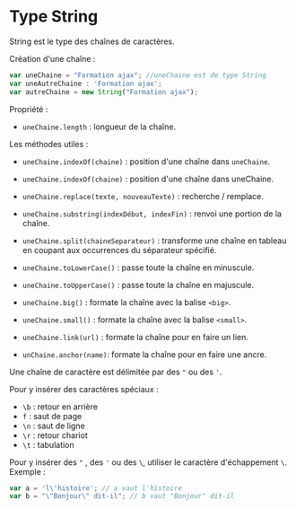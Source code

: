 # Type String

String est le type des chaînes de caractères.

Création d'une chaîne :
```js
var uneChaine = "Formation ajax"; //uneChaine est de type String
var uneAutreChaine : 'Formation ajax';
var autreChaine = new String("Formation ajax");
```
Propriété :
* `uneChaine.length` : longueur de la chaîne.

Les méthodes utiles :

* `uneChaine.indexOf(chaine)` : position d'une chaîne dans `uneChaine`.

* `uneChaine.indexOf(chaine)` : position d'une chaîne dans uneChaine.

* `uneChaine.replace(texte, nouveauTexte)` : recherche / remplace.

* `uneChaine.substring(indexDébut, indexFin)` : renvoi une portion de la chaîne.

* `uneChaine.split(chaineSeparateur)` : transforme une chaîne en tableau en coupant aux occurrences du séparateur spécifié.

* `uneChaine.toLowerCase()` : passe toute la chaîne en minuscule.

* `uneChaine.toUpperCase()` : passe toute la chaîne en majuscule.

* `uneChaine.big()` : formate la chaîne avec la balise `<big>`.

* `uneChaine.small()` : formate la chaîne avec la balise `<small>`.

* `uneChaine.link(url)` : formate la chaîne pour en faire un lien.

* `unChaine.anchor(name)`: formate la chaîne pour en faire une ancre.


Une chaîne de caractère est délimitée par des `"` ou des `'`.

Pour y insérer des caractères spéciaux :
* `\b` : retour en arrière
* `f` : saut de page
* `\n` : saut de ligne
* `\r` : retour chariot
* `\t` : tabulation

Pour y insérer des `"` , des `'` ou des `\`, utiliser le caractère d'échappement `\`. 
Exemple : 
```js
var a = 'l\'histoire'; // a vaut l'histoire
var b = "\"Bonjour\" dit-il"; // b vaut "Bonjour" dit-il
``` 

